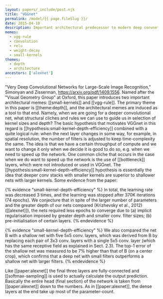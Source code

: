 ```yaml
---
layout: papers/_include/post.njk
title: "VGGnet"
permalink: /model/{{ page.fileSlug }}/
date: 2015-04-10
description: Important architectural predecessor to modern deep convnets
memes:
  - vgg-rule
  - convolution
  - relu
  - weight-decay
  - small-kernels
themes:
  - depth
  - architecture
ancestors: ['alexnet']
---
```


"Very Deep Convolutional Networks for Large-Scale Image Recognition," Simonyan and Zisserman, https://arxiv.org/pdf/1409.1556. Named after the "Visual Geometry Group" at Oxford, this paper introduces two important architectural memes: [[small-kernels]] and [[vgg-rule]]. The primary theme in this paper is [[theme:depth]], and the architectural memes are induced as a tool to that end. Namely, when we are going for a deeper convolutional net, what structural cliches and rules we can use to guide us in selection of kernel sizes and depth? The basic hypothesis that motivates VGGnet in this regard is [[hypothesis:small-kernel-depth-efficiency]] combined with a quite logical rule: when the next layer changes in some way, for example, in spatial resolution, the number of filters is adjusted to keep time-complexity the same. The idea is that we have a certain throughput of compute and we want to change it only when we decide it is good to do so, e.g. when we need to speed up the network. One common cliche that occurs in the case when we do want to speed up the network is the use of [[bottleneck]] layers, which were not introduced or used in VGGnet. The [[hypothesis:small-kernel-depth-efficiency]] hypothesis is essentially the idea that deeper conv stacks with smaller kernels are superior to shallower nets with larger kernels. Some evidence from the paper:

{% evidence "small-kernel-depth-efficiency" %}
In total, the learning rate was decreased 3 times, and the learning was stopped after 370K iterations (74 epochs). We conjecture that in spite of the larger number of parameters and the greater depth of our nets compared (Krizhevsky et al., 2012) ([[alexnet]]), the nets required less epochs to converge due to (a) implicit regularisation imposed by greater depth and smaller conv. filter sizes; (b) pre-initialisation of certain layers.
{% endevidence %}

{% evidence "small-kernel-depth-efficiency" %}
We also compared the net B with a shallow net with five 5x5 conv. layers, which was derived from B by replacing each pair of 3x3 conv. layers with a single 5x5 conv. layer (which has the same receptive field as explained in Sect. 2.3). The top-1 error of the shallow net was measured to be 7% higher than that of B (on a center crop), which confirms that a deep net with small filters outperforms a shallow net with larger filters.
{% endevidence %}

Like [[paper:alexnet]] the final three layers are fully-connected and [[softmax-sampling]] is used to actually calculate the output prediction. Basically the entire head (final section) of the network is taken from [[paper:alexnet]] down to the numbers. As in [[paper:alexnet]], the dense layers at the end take up most of the parameter-count.
